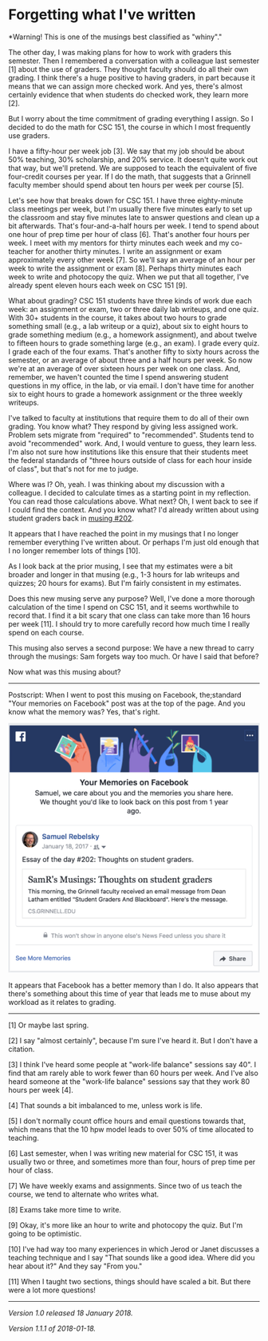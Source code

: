 Forgetting what I've written
============================

*Warning!  This is one of the musings best classified as "whiny"."

The other day, I was making plans for how to work with graders this
semester.  Then I remembered a conversation with a colleague last
semester [1] about the use of graders.  They thought faculty should do all
their own grading.  I think there's a huge positive to having graders,
in part because it means that we can assign more checked work.  And yes,
there's almost certainly evidence that when students do checked work,
they learn more [2].

But I worry about the time commitment of grading everything I assign.
So I decided to do the math for CSC 151, the course in which I most
frequently use graders.

I have a fifty-hour per week job [3].  We say that my job should be about
50% teaching, 30% scholarship, and 20% service.  It doesn't quite work out
that way, but we'll pretend.  We are supposed to teach the equivalent
of five four-credit courses per year.  If I do the math, that suggests
that a Grinnell faculty member should spend about ten hours per week
per course [5].

Let's see how that breaks down for CSC 151.  I have three eighty-minute
class meetings per week, but I'm usually there five minutes early to set
up the classroom and stay five minutes late to answer questions and
clean up a bit afterwards.  That's four-and-a-half hours per week.
I tend to spend about one hour of prep time per hour of class [6].
That's another four hours per week.  I meet with my mentors for thirty
minutes each week and my co-teacher for another thirty minutes.  I write
an assignment or exam approximately every other week [7].  So we'll
say an average of an hour per week to write the assignment or exam
[8].  Perhaps thirty minutes each week to write and photocopy the quiz.
When we put that all together, I've already spent eleven hours each week
on CSC 151 [9].

What about grading?  CSC 151 students have three kinds of work due
each week: an assignment or exam, two or three daily lab writeups, and
one quiz.  With 30+ students in the course, it takes about two hours
to grade something small (e.g., a lab writeup or a quiz), about six to
eight hours to grade something medium (e.g., a homework assignment), and
about twelve to fifteen hours to grade something large (e.g., an exam).
I grade every quiz.  I grade each of the four exams.  That's another
fifty to sixty hours across the semester, or an average of about three
and a half hours per week.  So now we're at an average of over sixteen
hours per week on one class.  And, remember, we haven't counted the
time I spend answering student questions in my office, in the lab, or
via email.  I don't have time for another six to eight hours to grade
a homework assignment or the three weekly writeups.

I've talked to faculty at institutions that require them to do all of
their own grading.  You know what?  They respond by giving less assigned
work.  Problem sets migrate from "required" to "recommended".  Students
tend to avoid "recommended" work.  And, I would venture to guess, they
learn less.  I'm also not sure how institutions like this ensure that their
students meet the federal standards of "three hours outside of class for
each hour inside of class", but that's not for me to judge.

Where was I?  Oh, yeah.  I was thinking about my discussion with
a colleague.  I decided to calculate times as a starting point in my
reflection.  You can read those calculations above.  What next?  Oh,
I went back to see if I could find the context.  And you know what?
I'd already written about using student graders back in [musing #202](student-graders).  

It appears that I have reached the point in my musings that I no longer
remember everything I've written about.  Or perhaps I'm just old enough
that I no longer remember lots of things [10].

As I look back at the prior musing, I see that my estimates were a bit
broader and longer in that musing (e.g., 1-3 hours for lab writeups and
quizzes; 20 hours for exams).  But I'm fairly consistent in my estimates.

Does this new musing serve any purpose?  Well, I've done a more thorough
calculation of the time I spend on CSC 151, and it seems worthwhile
to record that.  I find it a bit scary that one class can take more
than 16 hours per week [11].  I should try to more carefully record how much
time I really spend on each course.

This musing also serves a second purpose: We have a new thread to carry
through the musings: Sam forgets way too much.  Or have I said that before?

Now what was this musing about?

---

Postscript: When I went to post this musing on Facebook, the;standard 
"Your memories on Facebook" post was at the top of the page.  And you
know what the memory was?  Yes, that's right.  

<img src="images/memory-musing-202.png">

It appears that Facebook has a better memory than I do.  It also appears
that there's something about this time of year that leads me to muse about
my workload as it relates to grading.

---

[1] Or maybe last spring.

[2] I say "almost certainly", because I'm sure I've heard it.  But I
don't have a citation.

[3] I think I've heard some people at "work-life balance" sessions say
40".  I find that am rarely able to work fewer than 60 hours per week.
And I've also heard someone at the "work-life balance" sessions say
that they work 80 hours per week [4].

[4] That sounds a bit imbalanced to me, unless work is life.

[5] I don't normally count office hours and email questions towards
that, which means that the 10 hpw model leads to over 50% of time
allocated to teaching.

[6] Last semester, when I was writing new material for CSC 151, it was
usually two or three, and sometimes more than four, hours of prep time
per hour of class.

[7] We have weekly exams and assignments.  Since two of us teach the
course, we tend to alternate who writes what.

[8] Exams take more time to write.

[9] Okay, it's more like an hour to write and photocopy the quiz.
But I'm going to be optimistic.

[10] I've had way too many experiences in which Jerod or Janet discusses
a teaching technique and I say "That sounds like a good idea.  Where
did you hear about it?"  And they say "From you."

[11] When I taught two sections, things should have scaled a bit.  But
there were a lot more questions!

---

*Version 1.0 released 18 January 2018.*

*Version 1.1.1 of 2018-01-18.*

